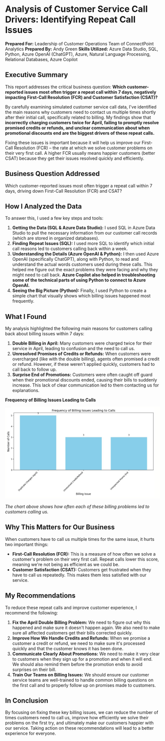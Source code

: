 # Analysis of Customer Service Call Drivers: Identifying Repeat Call Issues

**Prepared For:** Leadership of Customer Operations Team of ConnectPoint Analytics
**Prepared By:** Andy Green
**Skills Utilized:** Azure Data Studio, SQL, Python, Azure OpenAI (ChatGPT), Azure, Natural Language Processing, Relational Databases, Azure Copilot

## Executive Summary

This report addresses the critical business question: **Which customer-reported issues most often trigger a repeat call within 7 days, negatively impacting First-Call Resolution (FCR) and Customer Satisfaction (CSAT)?**

By carefully examining simulated customer service call data, I've identified the main reasons why customers need to contact us multiple times shortly after their initial call, specifically related to billing. My findings show that **incorrectly charging customers twice for April, failing to promptly resolve promised credits or refunds, and unclear communication about when promotional discounts end are the biggest drivers of these repeat calls.**

Fixing these issues is important because it will help us improve our First-Call Resolution (FCR) – the rate at which we solve customer problems on their very first call. A higher FCR usually means happier customers (better CSAT) because they get their issues resolved quickly and efficiently.

## Business Question Addressed

Which customer-reported issues most often trigger a repeat call within 7 days, driving down First-Call Resolution (FCR) and CSAT?

## How I Analyzed the Data

To answer this, I used a few key steps and tools:

1.  **Getting the Data (SQL & Azure Data Studio):** I used SQL in Azure Data Studio to pull the necessary information from our customer call records (which are stored in organized databases).
2.  **Finding Repeat Issues (SQL):** I used more SQL to identify which initial call reasons led to customers calling back within a week.
3.  **Understanding the Details (Azure OpenAI & Python):** I then used Azure OpenAI (specifically ChatGPT), along with Python, to read and understand the actual words customers used during these calls. This helped me figure out the exact problems they were facing and why they might need to call back. **Azure Copilot also helped in troubleshooting some of the technical parts of using Python to connect to Azure OpenAI.**
4.  **Seeing the Big Picture (Python):** Finally, I used Python to create a simple chart that visually shows which billing issues happened most frequently.

## What I Found

My analysis highlighted the following main reasons for customers calling back about billing issues within 7 days:

1.  **Double Billing in April:** Many customers were charged twice for their service in April, leading to confusion and the need to call us.
2.  **Unresolved Promises of Credits or Refunds:** When customers were overcharged (like with the double billing), agents often promised a credit or refund. However, if these weren't applied quickly, customers had to call back to follow up.
3.  **Surprise End of Promotions:** Customers were often caught off guard when their promotional discounts ended, causing their bills to suddenly increase. This lack of clear communication led to them contacting us for explanations.

**Frequency of Billing Issues Leading to Calls**

![](nlp-customer-call-insights/chart.jpg)

*The chart above shows how often each of these billing problems led to customers calling us.*

## Why This Matters for Our Business

When customers have to call us multiple times for the same issue, it hurts two important things:

* **First-Call Resolution (FCR):** This is a measure of how often we solve a customer's problem on their very first call. Repeat calls lower this score, meaning we're not being as efficient as we could be.
* **Customer Satisfaction (CSAT):** Customers get frustrated when they have to call us repeatedly. This makes them less satisfied with our service.

## My Recommendations

To reduce these repeat calls and improve customer experience, I recommend the following:

1.  **Fix the April Double Billing Problem:** We need to figure out why this happened and make sure it doesn't happen again. We also need to make sure all affected customers get their bills corrected quickly.
2.  **Improve How We Handle Credits and Refunds:** When we promise a customer a credit or refund, we need to make sure it's processed quickly and that the customer knows it has been done.
3.  **Communicate Clearly About Promotions:** We need to make it very clear to customers when they sign up for a promotion and when it will end. We should also remind them before the promotion ends to avoid surprises on their bill.
4.  **Train Our Teams on Billing Issues:** We should ensure our customer service teams are well-trained to handle common billing questions on the first call and to properly follow up on promises made to customers.

## In Conclusion

By focusing on fixing these key billing issues, we can reduce the number of times customers need to call us, improve how efficiently we solve their problems on the first try, and ultimately make our customers happier with our service. Taking action on these recommendations will lead to a better experience for everyone.
